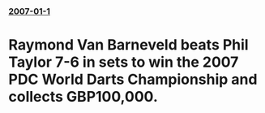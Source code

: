 ### [2007-01-1](/news/2007/01/1/index.md)

#  Raymond Van Barneveld beats Phil Taylor 7-6 in sets to win the 2007 PDC World Darts Championship and collects GBP100,000.




